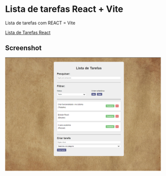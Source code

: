 # Lista de tarefas React + Vite 
 Lista de tarefas com REACT = Vite
 
 <a href="https://lista-de-tarefas-react-rp94.netlify.app">Lista de Tarefas React</a>

## Screenshot

<img src="https://github.com/RogerioPortela94/Lista-de-tarefas-com-REACT/blob/main/Screenshot/image.png?raw=true">


